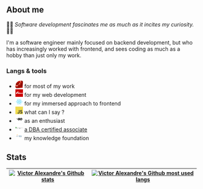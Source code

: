 ## About me

👨‍💻 *Software development fascinates me as much as it incites my curiosity.*  👨‍💻

I'm a software engineer mainly focused on backend development, but who has increasingly worked with frontend, and sees coding as much as a hobby than just only my work.

### Langs & tools

 - <img height="20" src="https://raw.githubusercontent.com/github/explore/80688e429a7d4ef2fca1e82350fe8e3517d3494d/topics/ruby/ruby.png"> for most of my work
 - <img height="20" src="https://raw.githubusercontent.com/github/explore/80688e429a7d4ef2fca1e82350fe8e3517d3494d/topics/rails/rails.png"> for my web development
 - <img height="20" src="https://raw.githubusercontent.com/github/explore/80688e429a7d4ef2fca1e82350fe8e3517d3494d/topics/react/react.png"> for my immersed approach to frontend
 - <img height="20" src="https://raw.githubusercontent.com/github/explore/80688e429a7d4ef2fca1e82350fe8e3517d3494d/topics/javascript/javascript.png"> what can I say ?
 - <img height="20" src="https://raw.githubusercontent.com/github/explore/80688e429a7d4ef2fca1e82350fe8e3517d3494d/topics/go/go.png"> as an enthusiast
 - <img height="20" src="https://raw.githubusercontent.com/github/explore/80688e429a7d4ef2fca1e82350fe8e3517d3494d/topics/mongodb/mongodb.png"> <a href="https://university.mongodb.com/certified_professional_finder/certified_professionals/418321">a DBA certified associate</a>
 - <img height="20" src="https://raw.githubusercontent.com/github/explore/80688e429a7d4ef2fca1e82350fe8e3517d3494d/topics/java/java.png"> my knowledge foundation

## Stats

| <a href="https://github.com/docStonehenge"><img align="center" src="https://github-readme-stats.vercel.app/api?username=docStonehenge&show_icons=true&count_private=true&theme=tokyonight&hide=issues,contribs" alt="Victor Alexandre's Github stats" /></a> | <a href="https://github.com/docStonehenge"><img align="center" src="https://github-readme-stats.vercel.app/api/top-langs?username=docStonehenge&langs_count=8&theme=tokyonight&layout=compact" alt="Victor Alexandre's Github most used langs" /></a> |
|--|--|
